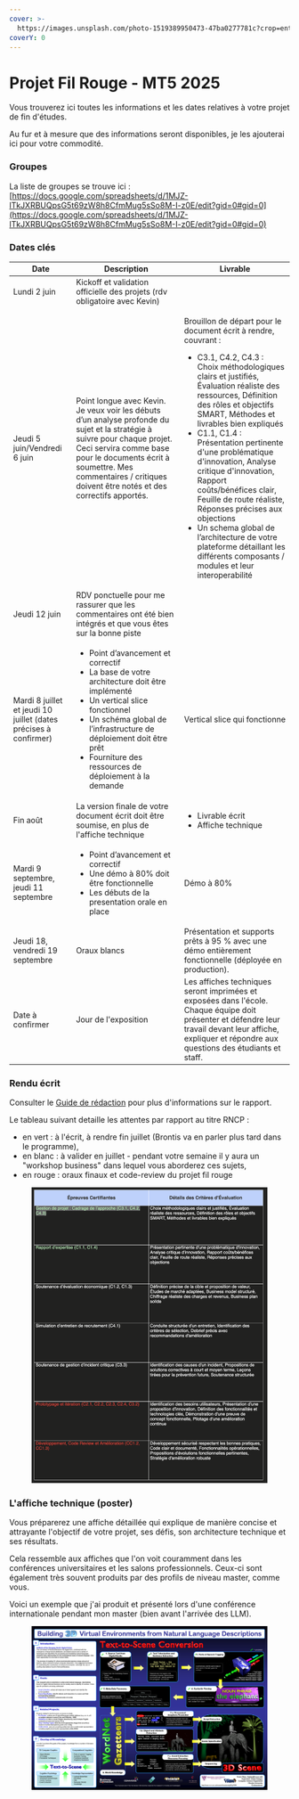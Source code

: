 ```yaml
---
cover: >-
  https://images.unsplash.com/photo-1519389950473-47ba0277781c?crop=entropy&cs=srgb&fm=jpg&ixid=M3wxOTcwMjR8MHwxfHNlYXJjaHwxMHx8cHJvamVjdHxlbnwwfHx8fDE3NDg3OTAyMDN8MA&ixlib=rb-4.1.0&q=85
coverY: 0
---
```


# Projet Fil Rouge - MT5 2025

Vous trouverez ici toutes les informations et les dates relatives à votre projet de fin d'études.

Au fur et à mesure que des informations seront disponibles, je les ajouterai ici pour votre commodité.

### Groupes

La liste de groupes se trouve ici : [https://docs.google.com/spreadsheets/d/1MJZ-lTkJXRBUQpsG5t69zW8h8CfmMug5sSo8M-I-z0E/edit?gid=0#gid=0](https://docs.google.com/spreadsheets/d/1MJZ-lTkJXRBUQpsG5t69zW8h8CfmMug5sSo8M-I-z0E/edit?gid=0#gid=0)



### Dates clés

| Date                                                              | Description                                                                                                                                                                                                                                                                                  | Livrable                                                                                                                                                                                                                                                                                                                                                                                                                                                                                                                                                                                                                        |
| ----------------------------------------------------------------- | -------------------------------------------------------------------------------------------------------------------------------------------------------------------------------------------------------------------------------------------------------------------------------------------- | ------------------------------------------------------------------------------------------------------------------------------------------------------------------------------------------------------------------------------------------------------------------------------------------------------------------------------------------------------------------------------------------------------------------------------------------------------------------------------------------------------------------------------------------------------------------------------------------------------------------------------- |
| Lundi 2 juin                                                      | Kickoff et validation officielle des projets (rdv obligatoire avec Kevin)                                                                                                                                                                                                                    |                                                                                                                                                                                                                                                                                                                                                                                                                                                                                                                                                                                                                                 |
| Jeudi 5 juin/Vendredi 6 juin                                      | Point longue avec Kevin. Je veux voir les débuts d’un analyse profonde du sujet et la stratégie à suivre pour chaque projet. Ceci servira comme base pour le documents écrit à soumettre. Mes commentaires / critiques doivent être notés et des correctifs apportés.                        | <p>Brouillon de départ pour le document écrit à rendre, couvrant : </p><ul><li>C3.1, C4.2, C4.3 : Choix méthodologiques clairs et justifiés, Évaluation réaliste des ressources, Définition des rôles et objectifs SMART, Méthodes et livrables bien expliqués</li><li>C1.1, C1.4 : Présentation pertinente d'une problématique d'innovation, Analyse critique d'innovation, Rapport coûts/bénéfices clair, Feuille de route réaliste, Réponses précises aux objections</li><li>Un schema global de l’architecture de votre plateforme détaillant les différents composants / modules et leur interoperabilité</li></ul><p></p> |
| Jeudi 12 juin                                                     | RDV ponctuelle pour me rassurer que les commentaires ont été bien intégrés et que vous êtes sur la bonne piste                                                                                                                                                                               |                                                                                                                                                                                                                                                                                                                                                                                                                                                                                                                                                                                                                                 |
| Mardi 8 juillet et jeudi 10 juillet (dates précises à confirmer)  | <ul><li>Point d’avancement et correctif</li><li>La base de votre architecture doit être implémenté</li><li>Un vertical slice fonctionnel </li><li>Un schéma global de l’infrastructure de déploiement doit être prêt</li><li>Fourniture des ressources de déploiement à la demande</li></ul> | Vertical slice qui fonctionne                                                                                                                                                                                                                                                                                                                                                                                                                                                                                                                                                                                                   |
| Fin août                                                          | La version finale de votre document écrit doit être soumise, en plus de l'affiche technique                                                                                                                                                                                                  | <ul><li>Livrable écrit</li><li>Affiche technique</li></ul>                                                                                                                                                                                                                                                                                                                                                                                                                                                                                                                                                                      |
| Mardi 9 septembre, jeudi 11 septembre                             | <ul><li>Point d’avancement et correctif</li><li>Une démo à 80% doit être fonctionnelle</li><li>Les débuts de la presentation orale en place</li></ul>                                                                                                                                        | Démo à 80%                                                                                                                                                                                                                                                                                                                                                                                                                                                                                                                                                                                                                      |
| Jeudi 18, vendredi 19 septembre                                   | Oraux blancs                                                                                                                                                                                                                                                                                  | Présentation et supports prêts à 95 % avec une démo entièrement fonctionnelle (déployée en production).                                                                                                                                                                                                                                                                                                                                                                                                                                                                                                                         |
| Date à confirmer                                                  | Jour de l'exposition                                                                                                                                                                                                                                                                         | Les affiches techniques seront imprimées et exposées dans l'école. Chaque équipe doit présenter et défendre leur travail devant leur affiche, expliquer et répondre aux questions des étudiants et staff.                                                                                                                                                                                                                                                                                                                                                                                                                       |



### Rendu écrit

Consulter le [Guide de rédaction](./src/rapport.md) pour plus d'informations sur le rapport.

Le tableau suivant detaille les attentes par rapport au titre RNCP :

* en vert : à l'écrit, à rendre fin juillet (Brontis va en parler plus tard dans le programme),
* en blanc : à valider en juillet - pendant votre semaine il y aura un "workshop business" dans lequel vous aborderez ces sujets,
* en rouge : oraux finaux et code-review du projet fil rouge

<figure><img src=".gitbook/assets/image.png" alt=""><figcaption></figcaption></figure>







### L'affiche technique (poster)

Vous préparerez une affiche détaillée qui explique de manière concise et attrayante l'objectif de votre projet, ses défis, son architecture technique et ses résultats.

Cela ressemble aux affiches que l'on voit couramment dans les conférences universitaires et les salons professionnels. Ceux-ci sont également très souvent produits par des profils de niveau master, comme vous.

Voici un exemple que j'ai produit et présenté lors d'une conférence internationale pendant mon master (bien avant l'arrivée des LLM).

<figure><img src=".gitbook/assets/GLASS_Poster.PNG" alt=""><figcaption></figcaption></figure>
